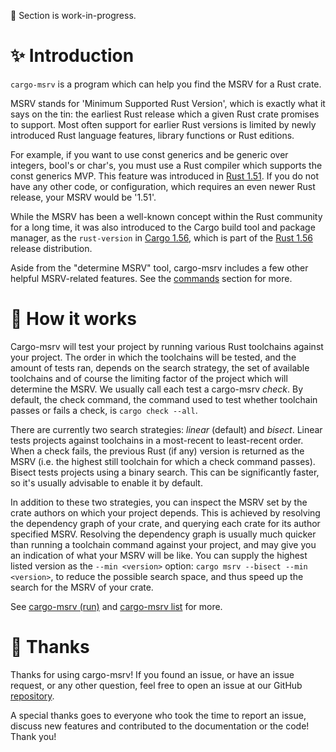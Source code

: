 🚧 Section is work-in-progress.

# ✨ Introduction

`cargo-msrv` is a program which can help you find the MSRV for a Rust crate.

MSRV stands for 'Minimum Supported Rust Version', which is exactly what it says on the tin: the earliest
Rust release which a given Rust crate promises to support. Most often support for earlier Rust versions is
limited by newly introduced Rust language features, library functions or Rust editions.

For example, if you want to use const generics and be generic over integers, bool's or char's, you must use a Rust
compiler which supports the const generics MVP. This feature was introduced in [Rust 1.51](https://blog.rust-lang.org/2021/03/25/Rust-1.51.0.html#const-generics-mvp).
If you do not have any other code, or configuration, which requires an even newer Rust release, your MSRV would
be '1.51'.

While the MSRV has been a well-known concept within the Rust community for a long time, it was also introduced to the
Cargo build tool and package manager, as the `rust-version` in [Cargo 1.56](https://github.com/rust-lang/cargo/blob/master/CHANGELOG.md#cargo-156-2021-10-21),
which is part of the [Rust 1.56](https://blog.rust-lang.org/2021/10/21/Rust-1.56.0.html#cargo-rust-version) release
distribution.

Aside from the "determine MSRV" tool, cargo-msrv includes a few other helpful MSRV-related features. See
the [commands](./commands/index.md) section for more.

# 🔬 How it works

Cargo-msrv will test your project by running various Rust toolchains against your project. The order in which the
toolchains will be tested, and the amount of tests ran, depends on the search strategy, the set of available toolchains
and of course the limiting factor of the project which will determine the MSRV. We usually call each test a
cargo-msrv _check_. By default, the check command, the command used to test whether toolchain passes or fails a check,
is `cargo check --all`.

There are currently two search strategies: _linear_ (default) and _bisect_. Linear tests projects against toolchains in a
most-recent to least-recent order. When a check fails, the previous Rust (if any) version is returned as the MSRV (i.e. the highest still
toolchain for which a check command passes). Bisect tests projects using a binary search. This can be significantly faster,
so it's usually advisable to enable it by default.

In addition to these two strategies, you can inspect the MSRV set by the crate authors on which your project depends.
This is achieved by resolving the dependency graph of your crate, and querying each crate for its author specified MSRV.
Resolving the dependency graph is usually much quicker than running a toolchain command against your project, and may give
you an indication of what your MSRV will be like. You can supply the highest listed version
as the `--min <version>` option: `cargo msrv --bisect --min <version>`, to reduce the possible search space, and thus speed
up the search for the MSRV of your crate.

See [cargo-msrv (run)](./commands/run.md) and [cargo-msrv list](./commands/list.md) for more.

# 🥰 Thanks

Thanks for using cargo-msrv! If you found an issue, or have an issue request, or any other question, feel free to open
an issue at our GitHub [repository](https://github.com/foresterre/cargo-msrv/issues).

A special thanks goes to everyone who took the time to report an issue, discuss new features and contributed to the
documentation or the code! Thank you!